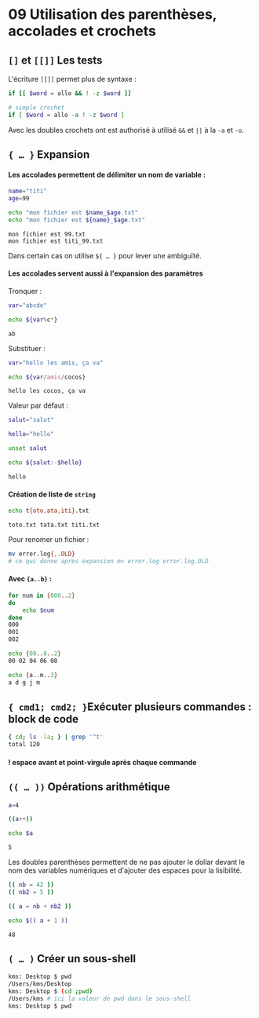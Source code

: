 # 09 Utilisation des parenthèses, accolades et crochets

## `[]`  et  `[[]]`  Les tests

L'écriture `[[]]`  permet plus de syntaxe :

```bash
if [[ $word = allo && ! -z $word ]]

# simple crochet
if [ $word = allo -a ! -z $word ]
```

Avec les doubles crochets ont est authorisé à utilisé `&&` et `||`  à la `-a` et `-o`.

## `{ … }`  Expansion

#### Les accolades permettent de délimiter un nom de variable :

```bash
name="titi"
age=99

echo "mon fichier est $name_$age.txt"
echo "mon fichier est ${name}_$age.txt"
```

```
mon fichier est 99.txt
mon fichier est titi_99.txt
```

Dans certain cas on utilise `${ … }`  pour lever une ambiguïté.

#### Les accolades servent aussi à l'expansion des paramètres

Tronquer :

```bash
var="abcde"

echo ${var%c*}
```

```
ab
```

Substituer :

```bash
var="hello les amis, ça va"

echo ${var/amis/cocos}
```

```
hello les cocos, ça va
```

Valeur par défaut :

```bash
salut="salut"

hello="hello"

unset salut

echo ${salut:-$hello}
```

```
hello
```

#### Création de liste de `string`

```bash
echo t{oto,ata,iti}.txt
```

```
toto.txt tata.txt titi.txt
```

Pour renomer un fichier :

```bash
mv error.log{,.OLD}
# ce qui donne après expansion mv error.log error.log.OLD
```

#### Avec `{a..b}` :

```bash
for num in {000..2}
do
    echo $num
done
000
001
002

echo {00..8..2}
00 02 04 06 08

echo {a..m..3}
a d g j m
```

## `{ cmd1; cmd2; }`Exécuter plusieurs commandes : block de code

```bash
{ cd; ls -la; } | grep '^t'
total 120
```

#### ! espace avant et point-virgule après chaque commande



## `(( … ))` Opérations arithmétique

```bash
a=4

((a++))

echo $a
```

```
5
```

Les doubles parenthèses permettent de ne pas ajouter le dollar devant le nom des variables numériques et d'ajouter des espaces pour la lisibilité.

```bash
(( nb = 42 ))
(( nb2 = 5 ))

(( a = nb + nb2 ))

echo $(( a + 1 ))
```

```
48
```

## `( … )`  Créer un sous-shell

```bash
kms: Desktop $ pwd
/Users/kms/Desktop
kms: Desktop $ (cd ;pwd)
/Users/kms # ici la valeur de pwd dans le sous-shell
kms: Desktop $ pwd
```

